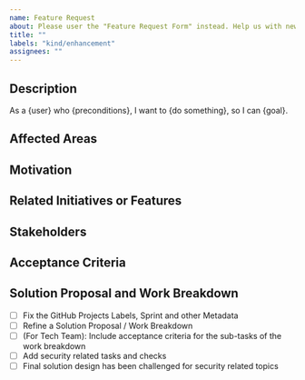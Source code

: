 ```yaml
---
name: Feature Request
about: Please user the "Feature Request Form" instead. Help us with new features
title: ""
labels: "kind/enhancement"
assignees: ""
---
```


## Description
<!-- A clear and concise description of what the user wants to happen. Example below. Replace brackets! -->
As a {user} who {preconditions}, I want to {do something}, so I can {goal}.

## Affected Areas
<!-- Specify areas that this feature will impact (e.g., CI, DPF, transfer, etc.) -->

## Motivation
<!-- Explain why this feature is needed and any specific requirements. -->

## Related Initiatives or Features
<!-- Describe how this request ties into existing workflows, features, or initiatives. -->

## Stakeholders
<!-- Add more on who asked for this, i.e. company, person, how much they pay us, what their tier is, are they a strategic account, etc. Who needs to be kept up-to-date about this feature? -->

## Acceptance Criteria
<!-- Define what is a must-have for launch and in-scope (e.g. security-related tasks like successful pen-tests). Keep this section fluid and dynamic until you lock-in priority during planning. Please list your criteria below. -->

## Solution Proposal and Work Breakdown
<!-- If you already know what needs to be done, please add a tasklist. -->

- [ ] Fix the GitHub Projects Labels, Sprint and other Metadata
- [ ] Refine a Solution Proposal / Work Breakdown
- [ ] (For Tech Team): Include acceptance criteria for the sub-tasks of the work breakdown
- [ ] Add security related tasks and checks
- [ ] Final solution design has been challenged for security related topics
